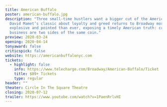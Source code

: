 ```yaml
---
title: American Buffalo
poster: american-buffalo.jpg
description: "Three small-time hustlers want a bigger cut of the American dream.
  David Mamet’s classic about loyalty and greed returns to Broadway more
  explosive and pointed than ever, exposing a timely American truth: crime and
  business are two sides of the same coin."
preview: 2020-03-24
opening: 2020-04-14
tonyaward: false
criticspick: false
website: https://americanbuffalonyc.com
tickets:
  - highlight: false
    info: https://www.telecharge.com/Broadway/American-Buffalo/Ticket
    title: $89+ Tickets
    type: regular
header: ""
theater: Circle In The Square Theatre
closing: 2020-07-12
trailer: https://www.youtube.com/watch?v=1PaenRrlvHI
---
```

